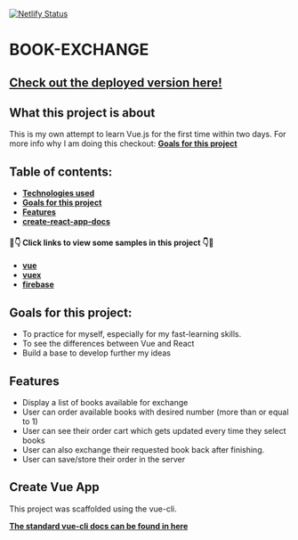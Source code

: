 [![Netlify Status](https://api.netlify.com/api/v1/badges/8a91c235-7004-403c-9efb-2a3bc9065c70/deploy-status)](https://app.netlify.com/sites/dog-quiz/deploys)

# BOOK-EXCHANGE

## [ Check out the deployed version here! ](https://book-exchange.netlify.com/)

## What this project is about

This is my own attempt to learn Vue.js for the first time within two days. For more info why I am doing this checkout: **[Goals for this project](#goals-for-this-project)**

## Table of contents:

- **[Technologies used](#technologies-used)**
- **[Goals for this project](#goals-for-this-project)**
- **[Features](#features)**
- **[create-react-app-docs](#create-vue-app)**

#### 👀👇 Click links to view some samples in this project 👇👀

- **[vue](./src/components/Books/book.vue)**
- **[vuex](./src/store/myAccount.js)**
- **[firebase](./src/components/MyAccount/myAccount.vue)**

## Goals for this project:

- To practice for myself, especially for my fast-learning skills.
- To see the differences between Vue and React
- Build a base to develop further my ideas

## Features

- Display a list of books available for exchange
- User can order available books with desired number (more than or equal to 1)
- User can see their order cart which gets updated every time they select books
- User can also exchange their requested book back after finishing.
- User can save/store their order in the server

## Create Vue App

This project was scaffolded using the vue-cli.

**[The standard vue-cli docs can be found in here](./vue-cli-app-docs.md)**
